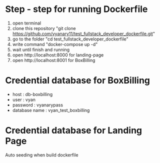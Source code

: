 # Step - step for running Dockerfile
1. open terminal
2. clone this repository "git clone https://github.com/vyanary11/test_fullstack_developer_dockerfile.git"
3. go to the folder "cd test_fullstack_developer_dockerfile"
4. write command "docker-compose up -d"
5. wait until finish and running
6. open http://localhost:8000 for landing-page
7. open http://localhost:8001 for BoxBilling

# Credential database for BoxBilling
- host : db-boxbilling
- user : vyan
- password : vyanarypass
- database name : vyan_test_boxbilling

# Credential database for Landing Page
Auto seeding when build dockerfile
